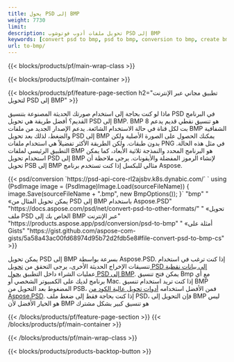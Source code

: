 ```yaml
---
title: يحول PSD إلى BMP
weight: 7730
limit: 
description: تحويل ملفات أدوب فوتوشوب PSD إلى BMP
keywords: [convert psd to bmp, psd to bmp, conversion to bmp, create bmp from psd, print psd as bmp]
url: to-bmp/
---
```


{{< blocks/products/pf/main-wrap-class >}}

{{< blocks/products/pf/main-container >}}

{{< blocks/products/pf/feature-page-section h2="تطبيق مجاني عبر الإنترنت لتحويل PSD إلى BMP" >}}
<p>ماذا لو كنت بحاجة إلى استخدام صورتك الحديثة المصنوعة بتنسيق PSD في البرنامج القديم؟ أفضل طريقة هي تحويل PSD إلى BMP. BMP هو تنسيق نقطي قديم يدعم 8 بت لكل قناة في حالة الاستخدام الشائعة. يدعم الإصدار الجديد من ملفات BMP الشفافية والضغط، لذلك بعد تحويل PSD إلى BMP يمكنك الحصول على الصورة الأصلية ولكن بدون طبقات. ولكن الطريقة الأكثر تفضيلاً هي استخدام ملفات PNG في مثل هذه الحالة. التطبيق الرئيسي لملفات BMP هو البرنامج المحدد والنمذجة ثلاثية الأبعاد، كما يمكن استخدام تحويل PSD إلى BMP لإنشاء الرموز المفضلة والأيقونات. يرجى ملاحظة أن تحويل PSB إلى BMP مثالي للبكسل إذا كنت تستخدم برنامج Aspose.</p>
{{< psd/conversion `https://psd-api-core-rl2ajsbv.k8s.dynabic.com/` 
`    using (PsdImage image = (PsdImage)Image.Load(sourceFileName))
    {
        image.Save(sourceFileName + ".bmp",  new BmpOptions());
    }` 
	"bmp" "
«يمكن تحويل المثال من PSD إلى BMP باستخدام Aspose.PSD"  "https://docs.aspose.com/psd/net/convert-psd-to-other-formats/" "
«تحويل ملف PSD الخاص بك إلى BMP عبر الإنترنت" "https://products.aspose.app/psd/conversion/psd-to-bmp" "
«أمثلة على Gists" "https://gist.github.com/aspose-com-gists/5a58a43ac00fd68974d95b72d2fdb5e8#file-convert-psd-to-bmp-cs" >}}
<p>يمكن تحويل PSD إلى BMP بسرعة بواسطة Aspose.PSD. إذا كنت ترغب في استخدام تنسيقات الإخراج الحديثة الأخرى، يرجى التحقق من <a href="/psd/convert">تحويل PSD إلى بيانات نقطية</a> عمليات الشراء داخل التطبيق <a href="/psd/convert/to-bmp">يحول PSD إلى BMP</a>. يمكن فتح تنسيق Bmp مع أي برنامج لديك على الكمبيوتر الشخصي أو Mac. إذا كنت تريد استخدام تنسيق BMP المضغوط بعد التحويل من PSB، فمن الأفضل استخدامه <a href="/psd">أدوات تحويل عالية الكود من Aspose.PSD</a>. إذا كنت بحاجة فقط إلى ضغط ملف PSD، فإن التحويل إلى BMP ليس هو الخيار الأفضل لأن BMP هو تنسيق كبير بشكل مشترك</p>
{{< /blocks/products/pf/feature-page-section >}}
{{< /blocks/products/pf/main-container >}}


{{< /blocks/products/pf/main-wrap-class >}}

{{< blocks/products/products-backtop-button >}}
